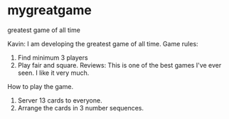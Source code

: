 # mygreatgame
greatest game of all time

Kavin: I am developing the greatest game of all time.
Game rules:
  1. Find minimum 3 players
  2. Play fair and square.
Reviews:
This is one of the best games I've ever seen. I like it very much.

How to play the game.
 1. Server 13 cards to everyone.
 2. Arrange the cards in 3 number sequences.